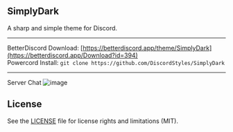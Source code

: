 ## SimplyDark
A sharp and simple theme for Discord.

- - -
BetterDiscord Download: [https://betterdiscord.app/theme/SimplyDark](https://betterdiscord.app/Download?id=394)  
Powercord Install: `git clone https://github.com/DiscordStyles/SimplyDark`
- - -

Server Chat
![image](https://i.imgur.com/TATxJ9s.png)

## License

See the [LICENSE](https://github.com/DiscordStyles/SimplyDark/blob/master/LICENSE.md) file for license rights and limitations (MIT).